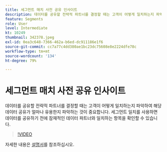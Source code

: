 ```yaml
---
title: 세그먼트 매치 사전 공유 인사이트
description: 데이터를 공유할 전략적 파트너를 결정할 때는 고객이 어떻게 일치하는지 파악하여 해당 데이터 공유가 얼마나 유용한지 파악하는 것이 중요합니다. 세그먼트 일치 기능을 사용하면 데이터를 공유하기 전에 잠재적 데이터 파트너와 겹치는 것을 보고 그러한 파트너와 양방향 데이터 공유를 완료할 수 있습니다.
feature: Segments
role: User
level: Intermediate
kt: 10249
thumbnail: 342378.jpeg
exl-id: 0ea3c648-7366-462a-b6ed-dc911186e1f6
source-git-commit: cc7a77c4dd380ae1bc23dc75608e8e2224dfe78c
workflow-type: tm+mt
source-wordcount: '134'
ht-degree: 79%

---
```


# 세그먼트 매치 사전 공유 인사이트

데이터를 공유할 전략적 파트너를 결정할 때는 고객이 어떻게 일치하는지 파악하여 해당 데이터 공유가 얼마나 유용한지 파악하는 것이 중요합니다. 세그먼트 일치를 사용하면 데이터를 공유하기 전에 잠재적인 데이터 파트너와 일치하는 항목을 확인할 수 있습니다.

>[!VIDEO](https://video.tv.adobe.com/v/342378/?quality=12&learn=on)

자세한 내용은 [설명서](https://experienceleague.adobe.com/docs/experience-platform/segmentation/ui/segment-match/overview.html?lang=en)를 참조하십시오.
